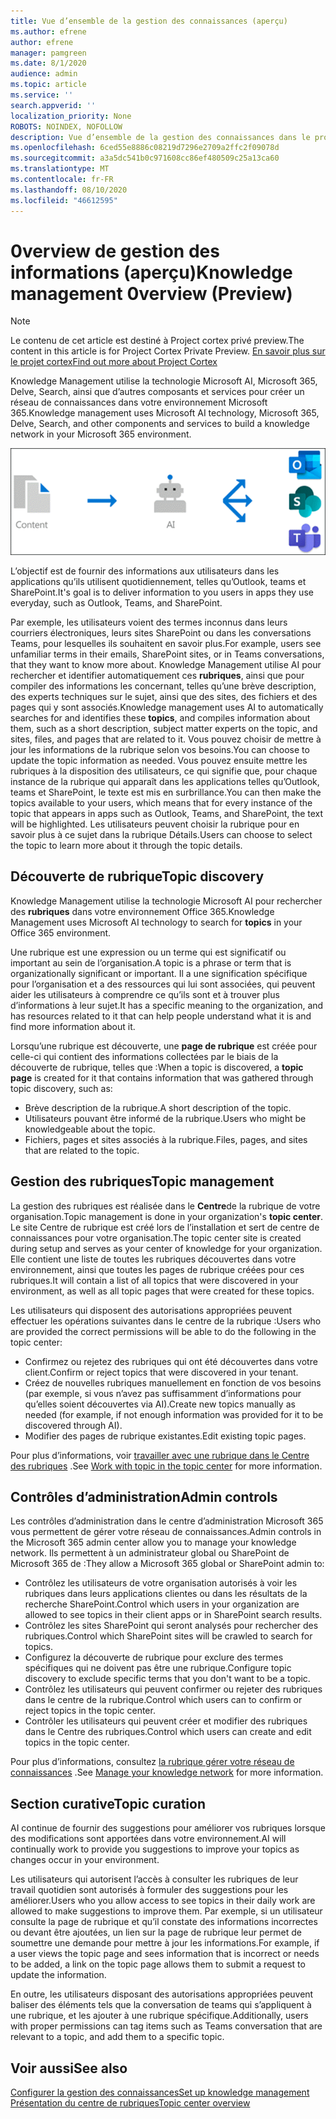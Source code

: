 ```yaml
---
title: Vue d’ensemble de la gestion des connaissances (aperçu)
ms.author: efrene
author: efrene
manager: pamgreen
ms.date: 8/1/2020
audience: admin
ms.topic: article
ms.service: ''
search.appverid: ''
localization_priority: None
ROBOTS: NOINDEX, NOFOLLOW
description: Vue d’ensemble de la gestion des connaissances dans le projet cortex.
ms.openlocfilehash: 6ced55e8886c08219d7296e2709a2ffc2f09078d
ms.sourcegitcommit: a3a5dc541b0c971608cc86ef480509c25a13ca60
ms.translationtype: MT
ms.contentlocale: fr-FR
ms.lasthandoff: 08/10/2020
ms.locfileid: "46612595"
---
```

# <a name="knowledge-management-0verview-preview"></a><span data-ttu-id="5a463-103">0verview de gestion des informations (aperçu)</span><span class="sxs-lookup"><span data-stu-id="5a463-103">Knowledge management 0verview (Preview)</span></span>

> [!Note] 
> <span data-ttu-id="5a463-104">Le contenu de cet article est destiné à Project cortex privé preview.</span><span class="sxs-lookup"><span data-stu-id="5a463-104">The content in this article is for Project Cortex Private Preview.</span></span> [<span data-ttu-id="5a463-105">En savoir plus sur le projet cortex</span><span class="sxs-lookup"><span data-stu-id="5a463-105">Find out more about Project Cortex</span></span>](https://aka.ms/projectcortex) 

<span data-ttu-id="5a463-106">Knowledge Management utilise la technologie Microsoft AI, Microsoft 365, Delve, Search, ainsi que d’autres composants et services pour créer un réseau de connaissances dans votre environnement Microsoft 365.</span><span class="sxs-lookup"><span data-stu-id="5a463-106">Knowledge management uses Microsoft AI technology, Microsoft 365, Delve, Search, and other components and services to build a knowledge network in your Microsoft 365 environment.</span></span> 

   ![Flux de gestion des connaissances](../media/content-understanding/knowledge-management-flowchart.png) </br> 

<span data-ttu-id="5a463-108">L’objectif est de fournir des informations aux utilisateurs dans les applications qu’ils utilisent quotidiennement, telles qu’Outlook, teams et SharePoint.</span><span class="sxs-lookup"><span data-stu-id="5a463-108">It's goal is to deliver information to you users in apps they use everyday, such as Outlook, Teams, and SharePoint.</span></span>

<span data-ttu-id="5a463-109">Par exemple, les utilisateurs voient des termes inconnus dans leurs courriers électroniques, leurs sites SharePoint ou dans les conversations Teams, pour lesquelles ils souhaitent en savoir plus.</span><span class="sxs-lookup"><span data-stu-id="5a463-109">For example, users see unfamiliar terms in their emails, SharePoint sites, or in Teams conversations, that they want to know more about.</span></span> <span data-ttu-id="5a463-110">Knowledge Management utilise AI pour rechercher et identifier automatiquement ces **rubriques**, ainsi que pour compiler des informations les concernant, telles qu’une brève description, des experts techniques sur le sujet, ainsi que des sites, des fichiers et des pages qui y sont associés.</span><span class="sxs-lookup"><span data-stu-id="5a463-110">Knowledge management uses AI to automatically searches for and identifies these **topics**, and compiles information about them, such as a short description, subject matter experts on the topic, and sites, files, and pages that are related to it.</span></span> <span data-ttu-id="5a463-111">Vous pouvez choisir de mettre à jour les informations de la rubrique selon vos besoins.</span><span class="sxs-lookup"><span data-stu-id="5a463-111">You can choose to update the topic information as needed.</span></span> <span data-ttu-id="5a463-112">Vous pouvez ensuite mettre les rubriques à la disposition des utilisateurs, ce qui signifie que, pour chaque instance de la rubrique qui apparaît dans les applications telles qu’Outlook, teams et SharePoint, le texte est mis en surbrillance.</span><span class="sxs-lookup"><span data-stu-id="5a463-112">You can then make the topics available to your users, which means that for every instance of the topic that appears in apps such as Outlook, Teams, and SharePoint, the text will be highlighted.</span></span> <span data-ttu-id="5a463-113">Les utilisateurs peuvent choisir la rubrique pour en savoir plus à ce sujet dans la rubrique Détails.</span><span class="sxs-lookup"><span data-stu-id="5a463-113">Users can choose to select the topic to learn more about it through the topic details.</span></span>


## <a name="topic-discovery"></a><span data-ttu-id="5a463-114">Découverte de rubrique</span><span class="sxs-lookup"><span data-stu-id="5a463-114">Topic discovery</span></span>

<span data-ttu-id="5a463-115">Knowledge Management utilise la technologie Microsoft AI pour rechercher des **rubriques** dans votre environnement Office 365.</span><span class="sxs-lookup"><span data-stu-id="5a463-115">Knowledge Management uses Microsoft AI technology to search for **topics** in your Office 365 environment.</span></span>

<span data-ttu-id="5a463-116">Une rubrique est une expression ou un terme qui est significatif ou important au sein de l’organisation.</span><span class="sxs-lookup"><span data-stu-id="5a463-116">A topic is a phrase or term that is organizationally significant or important.</span></span> <span data-ttu-id="5a463-117">Il a une signification spécifique pour l’organisation et a des ressources qui lui sont associées, qui peuvent aider les utilisateurs à comprendre ce qu’ils sont et à trouver plus d’informations à leur sujet.</span><span class="sxs-lookup"><span data-stu-id="5a463-117">It has a specific meaning to the organization, and has resources related to it that can help people understand what it is and find more information about it.</span></span>

<span data-ttu-id="5a463-118">Lorsqu’une rubrique est découverte, une **page de rubrique** est créée pour celle-ci qui contient des informations collectées par le biais de la découverte de rubrique, telles que :</span><span class="sxs-lookup"><span data-stu-id="5a463-118">When a topic is discovered, a **topic page** is created for it that contains information that was gathered through topic discovery, such as:</span></span>

- <span data-ttu-id="5a463-119">Brève description de la rubrique.</span><span class="sxs-lookup"><span data-stu-id="5a463-119">A short description of the topic.</span></span>
- <span data-ttu-id="5a463-120">Utilisateurs pouvant être informé de la rubrique.</span><span class="sxs-lookup"><span data-stu-id="5a463-120">Users who might be knowledgeable about the topic.</span></span>
- <span data-ttu-id="5a463-121">Fichiers, pages et sites associés à la rubrique.</span><span class="sxs-lookup"><span data-stu-id="5a463-121">Files, pages, and sites that are related to the topic.</span></span>


## <a name="topic-management"></a><span data-ttu-id="5a463-122">Gestion des rubriques</span><span class="sxs-lookup"><span data-stu-id="5a463-122">Topic management</span></span>

<span data-ttu-id="5a463-123">La gestion des rubriques est réalisée dans le **Centre**de la rubrique de votre organisation.</span><span class="sxs-lookup"><span data-stu-id="5a463-123">Topic management is done in your organization's **topic center**.</span></span> <span data-ttu-id="5a463-124">Le site Centre de rubrique est créé lors de l’installation et sert de centre de connaissances pour votre organisation.</span><span class="sxs-lookup"><span data-stu-id="5a463-124">The topic center site is created during setup and serves as your center of knowledge for your organization.</span></span> <span data-ttu-id="5a463-125">Elle contient une liste de toutes les rubriques découvertes dans votre environnement, ainsi que toutes les pages de rubrique créées pour ces rubriques.</span><span class="sxs-lookup"><span data-stu-id="5a463-125">It will contain a list of all topics that were discovered in your environment, as well as all topic pages that were created for these topics.</span></span> 

<span data-ttu-id="5a463-126">Les utilisateurs qui disposent des autorisations appropriées peuvent effectuer les opérations suivantes dans le centre de la rubrique :</span><span class="sxs-lookup"><span data-stu-id="5a463-126">Users who are provided the correct permissions will be able to do the following in the topic center:</span></span>

- <span data-ttu-id="5a463-127">Confirmez ou rejetez des rubriques qui ont été découvertes dans votre client.</span><span class="sxs-lookup"><span data-stu-id="5a463-127">Confirm or reject topics that were discovered in your tenant.</span></span>
- <span data-ttu-id="5a463-128">Créez de nouvelles rubriques manuellement en fonction de vos besoins (par exemple, si vous n’avez pas suffisamment d’informations pour qu’elles soient découvertes via AI).</span><span class="sxs-lookup"><span data-stu-id="5a463-128">Create new topics manually as needed (for example, if not enough information was provided for it to be discovered through AI).</span></span>
- <span data-ttu-id="5a463-129">Modifier des pages de rubrique existantes.</span><span class="sxs-lookup"><span data-stu-id="5a463-129">Edit existing topic pages.</span></span></br>

<span data-ttu-id="5a463-130">Pour plus d’informations, voir [travailler avec une rubrique dans le Centre des rubriques](work-with-topics.md) .</span><span class="sxs-lookup"><span data-stu-id="5a463-130">See [Work with topic in the topic center](work-with-topics.md) for more information.</span></span>  


## <a name="admin-controls"></a><span data-ttu-id="5a463-131">Contrôles d’administration</span><span class="sxs-lookup"><span data-stu-id="5a463-131">Admin controls</span></span>

<span data-ttu-id="5a463-132">Les contrôles d’administration dans le centre d’administration Microsoft 365 vous permettent de gérer votre réseau de connaissances.</span><span class="sxs-lookup"><span data-stu-id="5a463-132">Admin controls in the Microsoft 365 admin center  allow you to manage your knowledge network.</span></span> <span data-ttu-id="5a463-133">Ils permettent à un administrateur global ou SharePoint de Microsoft 365 de :</span><span class="sxs-lookup"><span data-stu-id="5a463-133">They allow a Microsoft 365 global or SharePoint admin to:</span></span>

- <span data-ttu-id="5a463-134">Contrôlez les utilisateurs de votre organisation autorisés à voir les rubriques dans leurs applications clientes ou dans les résultats de la recherche SharePoint.</span><span class="sxs-lookup"><span data-stu-id="5a463-134">Control which users in your organization are allowed to see topics in their client apps or in SharePoint search results.</span></span>
- <span data-ttu-id="5a463-135">Contrôlez les sites SharePoint qui seront analysés pour rechercher des rubriques.</span><span class="sxs-lookup"><span data-stu-id="5a463-135">Control which SharePoint sites will be crawled to search for topics.</span></span>
- <span data-ttu-id="5a463-136">Configurez la découverte de rubrique pour exclure des termes spécifiques qui ne doivent pas être une rubrique.</span><span class="sxs-lookup"><span data-stu-id="5a463-136">Configure topic discovery to exclude specific terms that you don't want to be a topic.</span></span>
- <span data-ttu-id="5a463-137">Contrôlez les utilisateurs qui peuvent confirmer ou rejeter des rubriques dans le centre de la rubrique.</span><span class="sxs-lookup"><span data-stu-id="5a463-137">Control which users can to confirm or reject topics in the topic center.</span></span>
- <span data-ttu-id="5a463-138">Contrôler les utilisateurs qui peuvent créer et modifier des rubriques dans le Centre des rubriques.</span><span class="sxs-lookup"><span data-stu-id="5a463-138">Control which users can create and edit topics in the topic center.</span></span>

<span data-ttu-id="5a463-139">Pour plus d’informations, consultez [la rubrique gérer votre réseau de connaissances](manage-knowledge-network.md) .</span><span class="sxs-lookup"><span data-stu-id="5a463-139">See [Manage your knowledge network](manage-knowledge-network.md) for more information.</span></span> 

## <a name="topic-curation"></a><span data-ttu-id="5a463-140">Section curative</span><span class="sxs-lookup"><span data-stu-id="5a463-140">Topic curation</span></span>

<span data-ttu-id="5a463-141">AI continue de fournir des suggestions pour améliorer vos rubriques lorsque des modifications sont apportées dans votre environnement.</span><span class="sxs-lookup"><span data-stu-id="5a463-141">AI will continually work to provide you suggestions to improve your topics as changes occur in your environment.</span></span>

<span data-ttu-id="5a463-142">Les utilisateurs qui autorisent l’accès à consulter les rubriques de leur travail quotidien sont autorisés à formuler des suggestions pour les améliorer.</span><span class="sxs-lookup"><span data-stu-id="5a463-142">Users who you allow access to see topics in their daily work are allowed to make suggestions to improve them.</span></span> <span data-ttu-id="5a463-143">Par exemple, si un utilisateur consulte la page de rubrique et qu’il constate des informations incorrectes ou devant être ajoutées, un lien sur la page de rubrique leur permet de soumettre une demande pour mettre à jour les informations.</span><span class="sxs-lookup"><span data-stu-id="5a463-143">For example, if a user views the topic page and sees information that is incorrect or needs to be added, a link on the topic page allows them to submit a request to update the information.</span></span>

<span data-ttu-id="5a463-144">En outre, les utilisateurs disposant des autorisations appropriées peuvent baliser des éléments tels que la conversation de teams qui s’appliquent à une rubrique, et les ajouter à une rubrique spécifique.</span><span class="sxs-lookup"><span data-stu-id="5a463-144">Additionally, users with proper permissions can tag items such as Teams conversation that are relevant to a topic, and add them to a specific topic.</span></span>




## <a name="see-also"></a><span data-ttu-id="5a463-145">Voir aussi</span><span class="sxs-lookup"><span data-stu-id="5a463-145">See also</span></span>
[<span data-ttu-id="5a463-146">Configurer la gestion des connaissances</span><span class="sxs-lookup"><span data-stu-id="5a463-146">Set up knowledge management</span></span>](set-up-knowledge-network.md)</br>
[<span data-ttu-id="5a463-147">Présentation du centre de rubriques</span><span class="sxs-lookup"><span data-stu-id="5a463-147">Topic center overview</span></span>](topic-center-overview.md)
